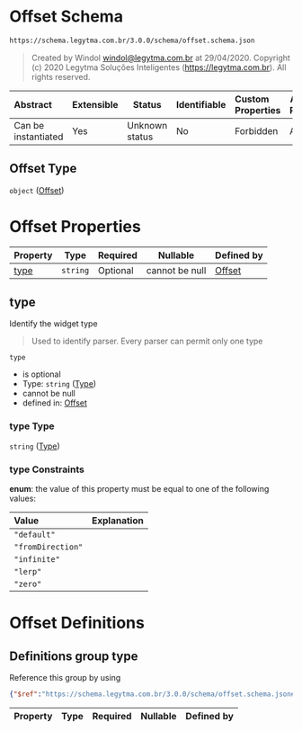 # Offset Schema

```txt
https://schema.legytma.com.br/3.0.0/schema/offset.schema.json
```




> Created by Windol [windol@legytma.com.br](mailto:windol@legytma.com.br) at 29/04/2020.
> Copyright (c) 2020 Legytma Soluções Inteligentes (<https://legytma.com.br>). All rights reserved.
>

| Abstract            | Extensible | Status         | Identifiable | Custom Properties | Additional Properties | Access Restrictions | Defined In                                                                |
| :------------------ | ---------- | -------------- | ------------ | :---------------- | --------------------- | ------------------- | ------------------------------------------------------------------------- |
| Can be instantiated | Yes        | Unknown status | No           | Forbidden         | Allowed               | none                | [offset.schema.json](../schema/offset.schema.json) |

## Offset Type

`object` ([Offset](offset.md))

# Offset Properties

| Property      | Type     | Required | Nullable       | Defined by                                                                                                                 |
| :------------ | -------- | -------- | -------------- | :------------------------------------------------------------------------------------------------------------------------- |
| [type](#type) | `string` | Optional | cannot be null | [Offset](widget-definitions-type.md) |

## type

Identify the widget type


> Used to identify parser. Every parser can permit only one type
>

`type`

-   is optional
-   Type: `string` ([Type](widget-definitions-type.md))
-   cannot be null
-   defined in: [Offset](widget-definitions-type.md)

### type Type

`string` ([Type](widget-definitions-type.md))

### type Constraints

**enum**: the value of this property must be equal to one of the following values:

| Value             | Explanation |
| :---------------- | ----------- |
| `"default"`       |             |
| `"fromDirection"` |             |
| `"infinite"`      |             |
| `"lerp"`          |             |
| `"zero"`          |             |

# Offset Definitions

## Definitions group type

Reference this group by using

```json
{"$ref":"https://schema.legytma.com.br/3.0.0/schema/offset.schema.json#/definitions/type"}
```

| Property | Type | Required | Nullable | Defined by |
| :------- | ---- | -------- | -------- | :--------- |
